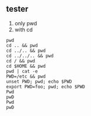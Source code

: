 ## tester
1. only pwd
2. with cd

```shell
pwd
cd .. && pwd
cd ../.. && pwd
cd ../../.. && pwd
cd / && pwd
cd $HOME && pwd
pwd | cat -e
PWD=/etc && pwd
unset PWD; pwd; echo $PWD
export PWD=foo; pwd; echo $PWD
Pwd
pwD
Pwd
pwD

```